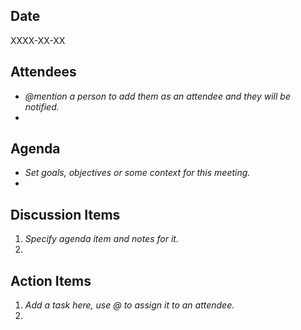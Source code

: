 ## Date
XXXX-XX-XX

## Attendees
- *@mention a person to add them as an attendee and they will be notified.*
- 

## Agenda
- *Set goals, objectives or some context for this meeting.*
- 

## Discussion Items
1. *Specify agenda item and notes for it.*
2. 

## Action Items
1. *Add a task here, use @ to assign it to an attendee.*
2. 
